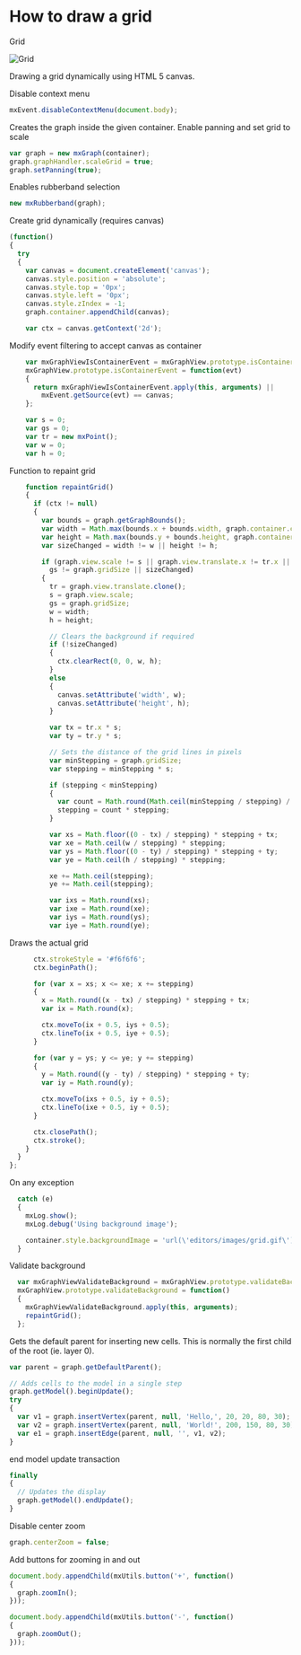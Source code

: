 # How to draw a grid

Grid

![Grid](../images/examples/grid.png "Grid")

Drawing a grid dynamically using HTML 5 canvas.

Disable context menu

```js
mxEvent.disableContextMenu(document.body);
```

Creates the graph inside the given container.
Enable panning and set grid to scale

```js
var graph = new mxGraph(container);
graph.graphHandler.scaleGrid = true;
graph.setPanning(true);
```

Enables rubberband selection

```js
new mxRubberband(graph);
```

Create grid dynamically (requires canvas)

```js
(function()
{
  try
  {
    var canvas = document.createElement('canvas');
    canvas.style.position = 'absolute';
    canvas.style.top = '0px';
    canvas.style.left = '0px';
    canvas.style.zIndex = -1;
    graph.container.appendChild(canvas);

    var ctx = canvas.getContext('2d');
```

Modify event filtering to accept canvas as container

```js
    var mxGraphViewIsContainerEvent = mxGraphView.prototype.isContainerEvent;
    mxGraphView.prototype.isContainerEvent = function(evt)
    {
      return mxGraphViewIsContainerEvent.apply(this, arguments) ||
        mxEvent.getSource(evt) == canvas;
    };

    var s = 0;
    var gs = 0;
    var tr = new mxPoint();
    var w = 0;
    var h = 0;
```

Function to repaint grid

```js
    function repaintGrid()
    {
      if (ctx != null)
      {
        var bounds = graph.getGraphBounds();
        var width = Math.max(bounds.x + bounds.width, graph.container.clientWidth);
        var height = Math.max(bounds.y + bounds.height, graph.container.clientHeight);
        var sizeChanged = width != w || height != h;

        if (graph.view.scale != s || graph.view.translate.x != tr.x || graph.view.translate.y != tr.y ||
          gs != graph.gridSize || sizeChanged)
        {
          tr = graph.view.translate.clone();
          s = graph.view.scale;
          gs = graph.gridSize;
          w = width;
          h = height;

          // Clears the background if required
          if (!sizeChanged)
          {
            ctx.clearRect(0, 0, w, h);
          }
          else
          {
            canvas.setAttribute('width', w);
            canvas.setAttribute('height', h);
          }

          var tx = tr.x * s;
          var ty = tr.y * s;

          // Sets the distance of the grid lines in pixels
          var minStepping = graph.gridSize;
          var stepping = minStepping * s;

          if (stepping < minStepping)
          {
            var count = Math.round(Math.ceil(minStepping / stepping) / 2) * 2;
            stepping = count * stepping;
          }

          var xs = Math.floor((0 - tx) / stepping) * stepping + tx;
          var xe = Math.ceil(w / stepping) * stepping;
          var ys = Math.floor((0 - ty) / stepping) * stepping + ty;
          var ye = Math.ceil(h / stepping) * stepping;

          xe += Math.ceil(stepping);
          ye += Math.ceil(stepping);

          var ixs = Math.round(xs);
          var ixe = Math.round(xe);
          var iys = Math.round(ys);
          var iye = Math.round(ye);
```

Draws the actual grid

```js
      ctx.strokeStyle = '#f6f6f6';
      ctx.beginPath();

      for (var x = xs; x <= xe; x += stepping)
      {
        x = Math.round((x - tx) / stepping) * stepping + tx;
        var ix = Math.round(x);

        ctx.moveTo(ix + 0.5, iys + 0.5);
        ctx.lineTo(ix + 0.5, iye + 0.5);
      }

      for (var y = ys; y <= ye; y += stepping)
      {
        y = Math.round((y - ty) / stepping) * stepping + ty;
        var iy = Math.round(y);

        ctx.moveTo(ixs + 0.5, iy + 0.5);
        ctx.lineTo(ixe + 0.5, iy + 0.5);
      }

      ctx.closePath();
      ctx.stroke();
    }
  }
};
```

On any exception

```js
  catch (e)
  {
    mxLog.show();
    mxLog.debug('Using background image');

    container.style.backgroundImage = 'url(\'editors/images/grid.gif\')';
  }
```

Validate background

```js
  var mxGraphViewValidateBackground = mxGraphView.prototype.validateBackground;
  mxGraphView.prototype.validateBackground = function()
  {
    mxGraphViewValidateBackground.apply(this, arguments);
    repaintGrid();
  };
```

Gets the default parent for inserting new cells. This is normally the first child of the root (ie. layer 0).

```js
var parent = graph.getDefaultParent();

// Adds cells to the model in a single step
graph.getModel().beginUpdate();
try
{
  var v1 = graph.insertVertex(parent, null, 'Hello,', 20, 20, 80, 30);
  var v2 = graph.insertVertex(parent, null, 'World!', 200, 150, 80, 30);
  var e1 = graph.insertEdge(parent, null, '', v1, v2);
}
```

end model update transaction

```js
finally
{
  // Updates the display
  graph.getModel().endUpdate();
}
```

Disable center zoom

```js
graph.centerZoom = false;
```

Add buttons for zooming in and out

```js
document.body.appendChild(mxUtils.button('+', function()
{
  graph.zoomIn();
}));

document.body.appendChild(mxUtils.button('-', function()
{
  graph.zoomOut();
}));
```
